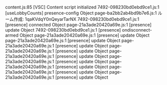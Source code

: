 content.js:85 [VSC] Content script initialized
7492-098230bd0ebd9ce1.js:1 [useLobbyCounts] presence-config Object
page-ba2bb2ab4bd9b7e6.js:1 ルーム作成: 1qaKVdqY0nQeyarTarNX
7492-098230bd0ebd9ce1.js:1 [presence] connected Object
page-21a3ade20420a69e.js:1 [presence] update Object
7492-098230bd0ebd9ce1.js:1 [presence] ondisconnect-armed Object
page-21a3ade20420a69e.js:1 [presence] update Object
page-21a3ade20420a69e.js:1 [presence] update Object
page-21a3ade20420a69e.js:1 [presence] update Object
page-21a3ade20420a69e.js:1 [presence] update Object
page-21a3ade20420a69e.js:1 [presence] update Object
page-21a3ade20420a69e.js:1 [presence] update Object
page-21a3ade20420a69e.js:1 [presence] update Object
page-21a3ade20420a69e.js:1 [presence] update Object
page-21a3ade20420a69e.js:1 [presence] update Object
